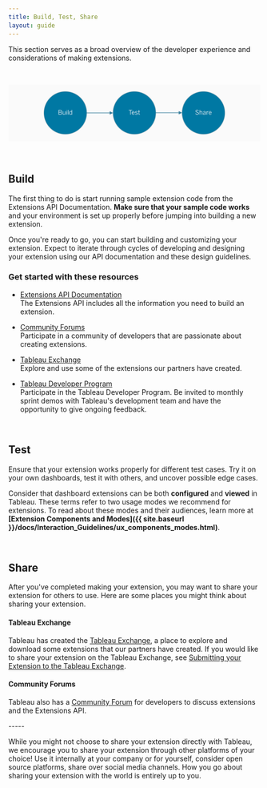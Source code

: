 ```yaml
---
title: Build, Test, Share
layout: guide
---
```



This section serves as a broad overview of the developer experience and considerations of making extensions. 

&nbsp;

![lifecycle](./imgs/1-lifecycle.png)

&nbsp;

## Build
The first thing to do is start running sample extension code from the Extensions API Documentation. **Make sure that your sample code works** and your environment is set up properly before jumping into building a new extension.

Once you're ready to go, you can start building and customizing your extension. Expect to iterate through cycles of developing and designing your extension using our API documentation and these design guidelines.

### Get started with these resources

* [Extensions API Documentation](https://tableau.github.io/extensions-api/)<br>The Extensions API includes all the information you need to build an extension.

* [Community Forums](https://community.tableau.com/s/topic/0TO4T000000QFALWA4/extensions-api)<br>Participate in a community of developers that are passionate about creating extensions.

* [Tableau Exchange](https://exchange.tableau.com/)<br>Explore and use some of the extensions our partners have created.

* [Tableau Developer Program](https://www.tableau.com/developer)<br>Participate in the Tableau Developer Program. Be invited to monthly sprint demos with Tableau's development team and have the opportunity to give ongoing feedback.

&nbsp;

## Test

Ensure that your extension works properly for different test cases. Try it on your own dashboards, test it with others, and uncover possible edge cases. 

Consider that dashboard extensions can be both **configured** and **viewed** in Tableau. These terms refer to two usage modes we recommend for extensions. To read about these modes and their audiences, learn more at **[Extension Components and Modes]({{ site.baseurl }}/docs/Interaction_Guidelines/ux_components_modes.html)**.

 
&nbsp; 
 
## Share

After you've completed making your extension, you may want to share your extension for others to use. Here are some places you might think about sharing your extension.


#### Tableau Exchange

Tableau has created the [Tableau Exchange](https://exchange.tableau.com/), a place to explore and download some extensions that our partners have created. If you would like to share your extension on the Tableau Exchange, see [Submitting your Extension to the Tableau Exchange]({{site.baseurl}}/docs/ux_extension_gallery.html).

#### Community Forums

Tableau also has a [Community Forum](https://community.tableau.com/s/topic/0TO4T000000QFALWA4/extensions-api) for developers to discuss extensions and the Extensions API.

----- &nbsp;

While you might not choose to share your extension directly with Tableau, we encourage you to share your extension through other platforms of your choice! Use it internally at your company or for yourself, consider open source platforms, share over social media channels. How you go about sharing your extension with the world is entirely up to you.

<!-- 
### <div id="expand-box"><div id="expand-box-header">[<span style="float: right;">2 – Extension Components and Modes &#8594;</span>](2 - Extension Components and Modes.md)</div></div>

##### <div id="expand-box"><div id="expand-box-header">[<span style="float: left;">Interaction Guidelines</span>](Interaction Guidelines)</div></div>

-->
